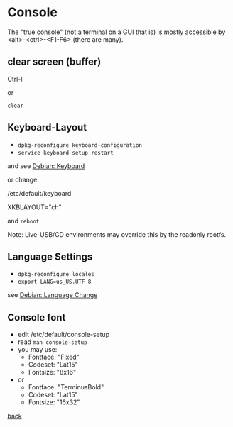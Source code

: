 Console
=======

The "true console" (not a terminal on a GUI that is) is mostly accessible by \<alt\>-\<ctrl\>-\<F1-F6\> (there are many).

clear screen (buffer)
---------------------

Ctrl-l

or

`clear`

Keyboard-Layout
---------------

* `dpkg-reconfigure keyboard-configuration`
* `service keyboard-setup restart`

and see [Debian: Keyboard](https://wiki.debian.org/Keyboard)

or change:

/etc/default/keyboard

XKBLAYOUT="ch"

and `reboot`

Note: Live-USB/CD environments may override this by the readonly rootfs.

Language Settings
-----------------

* `dpkg-reconfigure locales`
* `export LANG=us_US.UTF-8`

see [Debian: Language Change](https://wiki.debian.org/ChangeLanguage)

Console font
------------

* edit /etc/default/console-setup
* read `man console-setup`
* you may use:
	* Fontface: "Fixed"
	* Codeset: "Lat15"
	* Fontsize: "8x16"
* or
	* Fontface: "TerminusBold"
	* Codeset: "Lat15"
	* Fontsize: "16x32"
	

[back](../)


